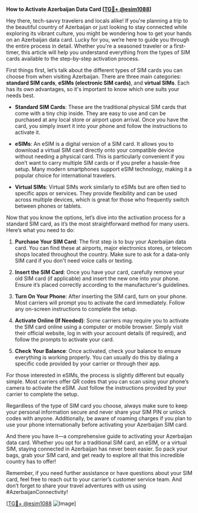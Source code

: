 **How to Activate Azerbaijan Data Card [[TG💪+ @esim1088](https://t.me/s/esim1088)]**

Hey there, tech-savvy travelers and locals alike! If you're planning a trip to the beautiful country of Azerbaijan or just looking to stay connected while exploring its vibrant culture, you might be wondering how to get your hands on an Azerbaijan data card. Lucky for you, we’re here to guide you through the entire process in detail. Whether you're a seasoned traveler or a first-timer, this article will help you understand everything from the types of SIM cards available to the step-by-step activation process.

First things first, let’s talk about the different types of SIM cards you can choose from when visiting Azerbaijan. There are three main categories: **standard SIM cards**, **eSIMs (electronic SIM cards)**, and **virtual SIMs**. Each has its own advantages, so it's important to know which one suits your needs best.

- **Standard SIM Cards**: These are the traditional physical SIM cards that come with a tiny chip inside. They are easy to use and can be purchased at any local store or airport upon arrival. Once you have the card, you simply insert it into your phone and follow the instructions to activate it.
  
- **eSIMs**: An eSIM is a digital version of a SIM card. It allows you to download a virtual SIM card directly onto your compatible device without needing a physical card. This is particularly convenient if you don’t want to carry multiple SIM cards or if you prefer a hassle-free setup. Many modern smartphones support eSIM technology, making it a popular choice for international travelers.

- **Virtual SIMs**: Virtual SIMs work similarly to eSIMs but are often tied to specific apps or services. They provide flexibility and can be used across multiple devices, which is great for those who frequently switch between phones or tablets.

Now that you know the options, let’s dive into the activation process for a standard SIM card, as it’s the most straightforward method for many users. Here’s what you need to do:

1. **Purchase Your SIM Card**: The first step is to buy your Azerbaijan data card. You can find these at airports, major electronics stores, or telecom shops located throughout the country. Make sure to ask for a data-only SIM card if you don't need voice calls or texting.

2. **Insert the SIM Card**: Once you have your card, carefully remove your old SIM card (if applicable) and insert the new one into your phone. Ensure it’s placed correctly according to the manufacturer's guidelines.

3. **Turn On Your Phone**: After inserting the SIM card, turn on your phone. Most carriers will prompt you to activate the card immediately. Follow any on-screen instructions to complete the setup.

4. **Activate Online (If Needed)**: Some carriers may require you to activate the SIM card online using a computer or mobile browser. Simply visit their official website, log in with your account details (if required), and follow the prompts to activate your card.

5. **Check Your Balance**: Once activated, check your balance to ensure everything is working properly. You can usually do this by dialing a specific code provided by your carrier or through their app.

For those interested in eSIMs, the process is slightly different but equally simple. Most carriers offer QR codes that you can scan using your phone’s camera to activate the eSIM. Just follow the instructions provided by your carrier to complete the setup.

Regardless of the type of SIM card you choose, always make sure to keep your personal information secure and never share your SIM PIN or unlock codes with anyone. Additionally, be aware of roaming charges if you plan to use your phone internationally before activating your Azerbaijan SIM card.

And there you have it—a comprehensive guide to activating your Azerbaijan data card. Whether you opt for a traditional SIM card, an eSIM, or a virtual SIM, staying connected in Azerbaijan has never been easier. So pack your bags, grab your SIM card, and get ready to explore all that this incredible country has to offer!

Remember, if you need further assistance or have questions about your SIM card, feel free to reach out to your carrier’s customer service team. And don’t forget to share your travel adventures with us using #AzerbaijanConnectivity!

[[TG💪+ @esim1088](https://t.me/s/esim1088) ![Image](https://i.postimg.cc/Y0z9fWf4/image.png)]